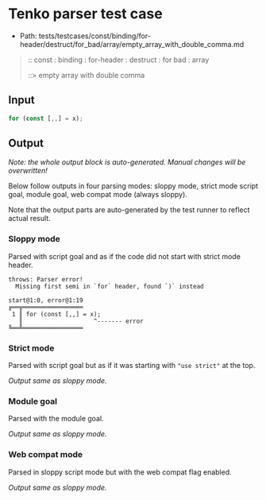 # Tenko parser test case

- Path: tests/testcases/const/binding/for-header/destruct/for_bad/array/empty_array_with_double_comma.md

> :: const : binding : for-header : destruct : for bad : array
>
> ::> empty array with double comma

## Input

`````js
for (const [,,] = x);
`````

## Output

_Note: the whole output block is auto-generated. Manual changes will be overwritten!_

Below follow outputs in four parsing modes: sloppy mode, strict mode script goal, module goal, web compat mode (always sloppy).

Note that the output parts are auto-generated by the test runner to reflect actual result.

### Sloppy mode

Parsed with script goal and as if the code did not start with strict mode header.

`````
throws: Parser error!
  Missing first semi in `for` header, found `)` instead

start@1:0, error@1:19
╔══╦═════════════════
 1 ║ for (const [,,] = x);
   ║                    ^------- error
╚══╩═════════════════

`````

### Strict mode

Parsed with script goal but as if it was starting with `"use strict"` at the top.

_Output same as sloppy mode._

### Module goal

Parsed with the module goal.

_Output same as sloppy mode._

### Web compat mode

Parsed in sloppy script mode but with the web compat flag enabled.

_Output same as sloppy mode._
